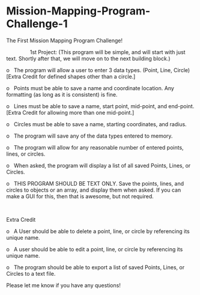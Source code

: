 # Mission-Mapping-Program-Challenge-1
The First Mission Mapping Program Challenge!

                1st Project: (This program will be simple, and will start with just text. Shortly after that, we will move on to the next building block.)
                
o   The program will allow a user to enter 3 data types. (Point, Line, Circle) [Extra Credit for defined shapes other than a circle.]

o   Points must be able to save a name and coordinate location. Any formatting (as long as it is consistent) is fine.

o   Lines must be able to save a name, start point, mid-point, and end-point. [Extra Credit for allowing more than one mid-point.]

o   Circles must be able to save a name, starting coordinates, and radius.

o   The program will save any of the data types entered to memory.

o   The program will allow for any reasonable number of entered points, lines, or circles.

o   When asked, the program will display a list of all saved Points, Lines, or Circles.

o   THIS PROGRAM SHOULD BE TEXT ONLY. Save the points, lines, and circles to objects or an array, and display them when asked. If you can make a GUI for this, then that is awesome, but not required.

 

Extra Credit

o   A User should be able to delete a point, line, or circle by referencing its unique name.

o   A user should be able to edit a point, line, or circle by referencing its unique name.

o   The program should be able to export a list of saved Points, Lines, or Circles to a text file.

Please let me know if you have any questions!
